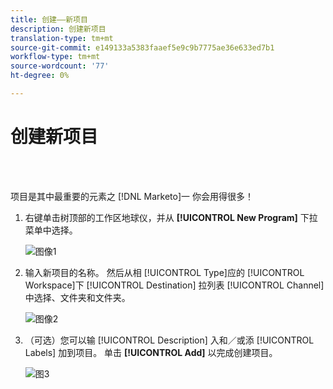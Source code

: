 ```yaml
---
title: 创建——新项目
description: 创建新项目
translation-type: tm+mt
source-git-commit: e149133a5383faaef5e9c9b7775ae36e633ed7b1
workflow-type: tm+mt
source-wordcount: '77'
ht-degree: 0%

---
```



# 创建新项目

<br> 

项目是其中最重要的元素之 [!DNL Marketo]一 你会用得很多！

1. 右键单击树顶部的工作区地球仪，并从 **[!UICONTROL New Program]** 下拉菜单中选择。

   ![图像1](/help/sky/assets/programs/create-a-new-program/create-a-new-program-1.png)

1. 输入新项目的名称。 然后从相 [!UICONTROL Type]应的 [!UICONTROL Workspace]下 [!UICONTROL Destination] 拉列表 [!UICONTROL Channel] 中选择、文件夹和文件夹。

   ![图像2](/help/sky/assets/programs/create-a-new-program/create-a-new-program-2.png)

1. （可选）您可以输 [!UICONTROL Description] 入和／或添 [!UICONTROL Labels] 加到项目。 单击 **[!UICONTROL Add]** 以完成创建项目。

   ![图3](/help/sky/assets/programs/create-a-new-program/create-a-new-program-3.png)
